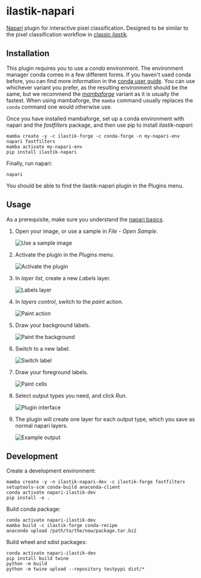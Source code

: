 # ilastik-napari

[Napari][napari] plugin for interactive pixel classification.
Designed to be similar to the pixel classification workflow in [classic ilastik][ilastik].

## Installation

This plugin requires you to use a _conda_ environment. The environment manager conda comes in a few different forms.
If you haven't used conda before, you can find more information in the [conda user guide][conda-user-guide].
You can use whichever variant you prefer, as the resulting environment should be the same, but we recommend the [_mambaforge_][mambaforge] variant as it is usually the fastest.
When using mambaforge, the `mamba` command usually replaces the `conda` command one would otherwise use.

Once you have installed mambaforge, set up a conda environment with napari and the _fastfilters_ package, and then use pip to install _ilastik-napari_:
```shell
mamba create -y -c ilastik-forge -c conda-forge -n my-napari-env napari fastfilters
mamba activate my-napari-env
pip install ilastik-napari
```

Finally, run napari:
```shell
napari
```
You should be able to find the ilastik-napari plugin in the Plugins menu.

## Usage

As a prerequisite, make sure you understand the [napari basics][napari-quickstart].

1. Open your image, or use a sample in _File - Open Sample_.

   ![Use a sample image](https://ilastik.org/assets/ilastik-napari/image-sample.png "Use a sample image")

2. Activate the plugin in the _Plugins_ menu.

   ![Activate the plugin](https://ilastik.org/assets/ilastik-napari/activation.png "Activate the plugin")

3. In _layer list_, create a new _Labels_ layer.

   ![Labels layer](https://ilastik.org/assets/ilastik-napari/labels-layer.png "Labels layer")

4. In _layers control_, switch to the _paint_ action.

   ![Paint action](https://ilastik.org/assets/ilastik-napari/paint-action.png "Paint action")

5. Draw your background labels.

   ![Paint the background](https://ilastik.org/assets/ilastik-napari/draw-background.png "Paint the background")

6. Switch to a new label.

   ![Switch label](https://ilastik.org/assets/ilastik-napari/new-label.png "Switch label")

7. Draw your foreground labels.

   ![Paint cells](https://ilastik.org/assets/ilastik-napari/draw-cells.png "Paint cells")

8. Select output types you need, and click _Run_.

   ![Plugin interface](https://ilastik.org/assets/ilastik-napari/interface.png "Plugin interface")

9. The plugin will create one layer for each output type, which you save as normal napari layers.

   ![Example output](https://ilastik.org/assets/ilastik-napari/example.png "Example output")

## Development

Create a development environment:
```
mamba create -y -n ilastik-napari-dev -c ilastik-forge fastfilters setuptools-scm conda-build anaconda-client
conda activate napari-ilastik-dev
pip install -e .
```

Build conda package:
```
conda activate napari-ilastik-dev
mamba build -c ilastik-forge conda-recipe
anaconda upload /path/to/the/new/package.tar.bz2
```

Build wheel and sdist packages:
```
conda activate napari-ilastik-dev
pip install build twine
python -m build
python -m twine upload --repository testpypi dist/*
```

[napari]: https://napari.org/
[ilastik]: https://www.ilastik.org/
[conda-user-guide]: https://docs.conda.io/projects/conda/en/latest/user-guide/index.html
[miniconda]: https://docs.conda.io/en/latest/miniconda.html
[mambaforge]: https://github.com/conda-forge/miniforge#mambaforge
[napari-quickstart]: https://napari.org/tutorials/fundamentals/quick_start.html
